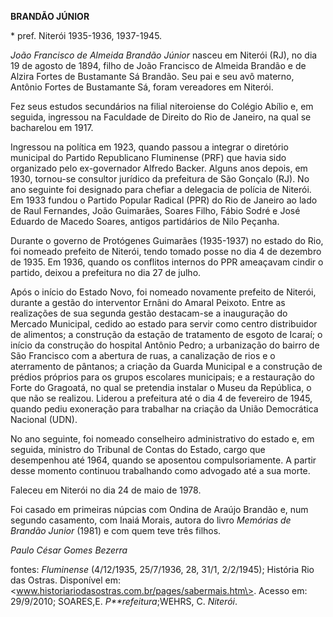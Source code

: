 **BRANDÃO JÚNIOR**

\* pref. Niterói 1935-1936, 1937-1945.

*João Francisco de Almeida Brandão Júnior* nasceu em Niterói (RJ), no
dia 19 de agosto de 1894, filho de João Francisco de Almeida Brandão e
de Alzira Fortes de Bustamante Sá Brandão. Seu pai e seu avô materno,
Antônio Fortes de Bustamante Sá, foram vereadores em Niterói.

Fez seus estudos secundários na filial niteroiense do Colégio Abílio e,
em seguida, ingressou na Faculdade de Direito do Rio de Janeiro, na qual
se bacharelou em 1917.

Ingressou na política em 1923, quando passou a integrar o diretório
municipal do Partido Republicano Fluminense (PRF) que havia sido
organizado pelo ex-governador Alfredo Backer. Alguns anos depois, em
1930, tornou-se consultor jurídico da prefeitura de São Gonçalo (RJ). No
ano seguinte foi designado para chefiar a delegacia de polícia de
Niterói. Em 1933 fundou o Partido Popular Radical (PPR) do Rio de
Janeiro ao lado de Raul Fernandes, João Guimarães, Soares Filho, Fábio
Sodré e José Eduardo de Macedo Soares, antigos partidários de Nilo
Peçanha.

Durante o governo de Protógenes Guimarães (1935-1937) no estado do Rio,
foi nomeado prefeito de Niterói, tendo tomado posse no dia 4 de dezembro
de 1935. Em 1936, quando os conflitos internos do PPR ameaçavam cindir o
partido, deixou a prefeitura no dia 27 de julho.

Após o início do Estado Novo, foi nomeado novamente prefeito de Niterói,
durante a gestão do interventor Ernâni do Amaral Peixoto. Entre as
realizações de sua segunda gestão destacam-se a inauguração do Mercado
Municipal, cedido ao estado para servir como centro distribuidor de
alimentos; a construção da estação de tratamento de esgoto de Icaraí; o
início da construção do hospital Antônio Pedro; a urbanização do bairro
de São Francisco com a abertura de ruas, a canalização de rios e o
aterramento de pântanos; a criação da Guarda Municipal e a construção de
prédios próprios para os grupos escolares municipais; e a restauração do
Forte do Gragoatá, no qual se pretendia instalar o Museu da República, o
que não se realizou. Liderou a prefeitura até o dia 4 de fevereiro de
1945, quando pediu exoneração para trabalhar na criação da União
Democrática Nacional (UDN).

No ano seguinte, foi nomeado conselheiro administrativo do estado e, em
seguida, ministro do Tribunal de Contas do Estado, cargo que desempenhou
até 1964, quando se aposentou compulsoriamente. A partir desse momento
continuou trabalhando como advogado até a sua morte.

Faleceu em Niterói no dia 24 de maio de 1978.

Foi casado em primeiras núpcias com Ondina de Araújo Brandão e, num
segundo casamento, com Inaiá Morais, autora do livro *Memórias de
Brandão Junior* (1981) e com quem teve três filhos.

*Paulo César Gomes Bezerra*

fontes: *Fluminense* (4/12/1935, 25/7/1936, 28, 31/1, 2/2/1945);
História Rio das Ostras. Disponível em:
\<www.historiariodasostras.com.br/pages/sabermais.htm\>. Acesso em:
29/9/2010; SOARES,E. *P**refeitura*;WEHRS, C. *Niterói*.
